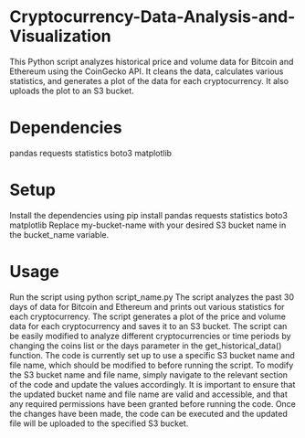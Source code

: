 # Cryptocurrency-Data-Analysis-and-Visualization
This Python script analyzes historical price and volume data for Bitcoin and Ethereum using the CoinGecko API. It cleans the data, calculates various statistics, and generates a plot of the data for each cryptocurrency. It also uploads the plot to an S3 bucket.
# Dependencies
pandas
requests
statistics
boto3
matplotlib
# Setup
Install the dependencies using pip install pandas requests statistics boto3 matplotlib
Replace my-bucket-name with your desired S3 bucket name in the bucket_name variable.
# Usage
Run the script using python script_name.py
The script analyzes the past 30 days of data for Bitcoin and Ethereum and prints out various statistics for each cryptocurrency.
The script generates a plot of the price and volume data for each cryptocurrency and saves it to an S3 bucket.
The script can be easily modified to analyze different cryptocurrencies or time periods by changing the coins list or the days parameter in the get_historical_data() function.
The code is currently set up to use a specific S3 bucket name and file name, which should be modified to before running the script.
To modify the S3 bucket name and file name, simply navigate to the relevant section of the code and update the values accordingly. It is important to ensure that the updated bucket name and file name are valid and accessible, and that any required permissions have been granted before running the code. Once the changes have been made, the code can be executed and the updated file will be uploaded to the specified S3 bucket.
